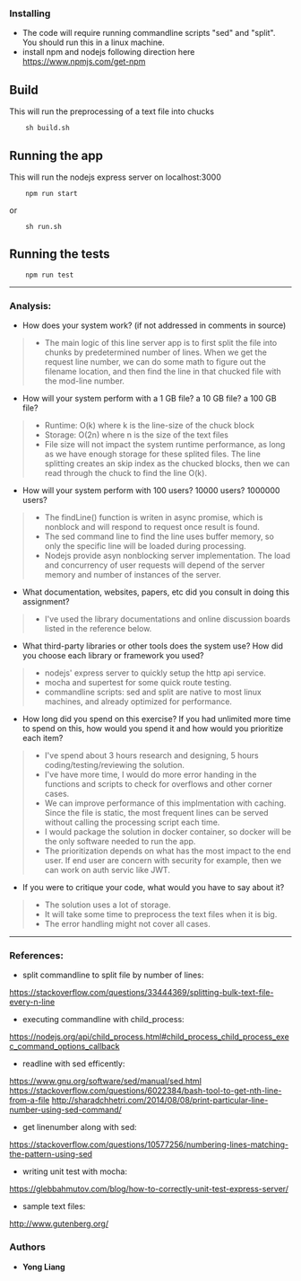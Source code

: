 
### Installing
* The code will require running commandline scripts "sed" and "split". You should run this in a linux machine.
* install npm and nodejs following direction here
https://www.npmjs.com/get-npm

## Build
This will run the preprocessing of a text file into chucks
```
    sh build.sh
```

## Running the app
This will run the nodejs express server on localhost:3000
```
    npm run start
```
or
```
    sh run.sh
```
## Running the tests
```
    npm run test
```
---

### Analysis:
* How does your system work? (if not addressed in comments in source)
> * The main logic of this line server app is to first split the file into chunks by predetermined number of lines. When we get the request line number, we can do some math to figure out the filename location, and then find the line in that chucked file with the mod-line number.

* How will your system perform with a 1 GB file? a 10 GB file? a 100 GB file?
> * Runtime: O(k) where k is the line-size of the chuck block
> * Storage: O(2n) where n is the size of the text files
> * File size will not impact the system runtime performance, as long as we have enough storage for these splited files. The line splitting creates an skip index as the chucked blocks, then we can read through the chuck to find the line O(k). 

* How will your system perform with 100 users? 10000 users? 1000000 users?
> * The findLine() function is writen in async promise, which is nonblock and will respond to request once result is found.
> * The sed command line to find the line uses buffer memory, so only the specific line will be loaded during processing.
> * Nodejs provide asyn nonblocking server implementation. The load and concurrency of user requests will depend of the server memory and number of instances of the server. 

* What documentation, websites, papers, etc did you consult in doing this assignment?
> * I've used the library documentations and online discussion boards listed in the reference below. 

* What third-party libraries or other tools does the system use? How did you choose each library or framework you used?
> * nodejs' express server to quickly setup the http api service. 
> * mocha and supertest for some quick route testing.
> * commandline scripts: sed and split are native to most linux machines, and already optimized for performance. 

* How long did you spend on this exercise? If you had unlimited more time to spend on this, how would you spend it and how would you prioritize each item?
> * I've spend about 3 hours research and designing, 5 hours coding/testing/reviewing the solution.
> * I've have more time, I would do more error handing in the functions and scripts to check for overflows and other corner cases. 
> * We can improve performance of this implmentation with caching. Since the file is static, the most frequent lines can be served without calling the processing script each time.
> * I would package the solution in docker container, so docker will be the only software needed to run the app. 
> * The prioritization depends on what has the most impact to the end user. If end user are concern with security for example, then we can work on auth servic like JWT.

* If you were to critique your code, what would you have to say about it?
> * The solution uses a lot of storage. 
> * It will take some time to preprocess the text files when it is big. 
> * The error handling might not cover all cases. 

---
### References:
* split commandline to split file by number of lines:

https://stackoverflow.com/questions/33444369/splitting-bulk-text-file-every-n-line

* executing commandline with child_process:

https://nodejs.org/api/child_process.html#child_process_child_process_exec_command_options_callback

* readline with sed efficently:

https://www.gnu.org/software/sed/manual/sed.html
https://stackoverflow.com/questions/6022384/bash-tool-to-get-nth-line-from-a-file
http://sharadchhetri.com/2014/08/08/print-particular-line-number-using-sed-command/

* get linenumber along with sed:

https://stackoverflow.com/questions/10577256/numbering-lines-matching-the-pattern-using-sed

* writing unit test with mocha:

https://glebbahmutov.com/blog/how-to-correctly-unit-test-express-server/

* sample text files:

http://www.gutenberg.org/



### Authors
* **Yong Liang** 